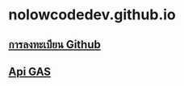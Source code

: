 # nolowcodedev.github.io

## [การลงทะเบียน Github](https://www.youtube.com/watch?v=Rz6rS_8Gj4Q)

## [Api GAS](https://docs.google.com/spreadsheets/d/1_ahpf_BUUFBLt1R-2NUDhqy04TiK9X063Box4Akwaes/copy)

